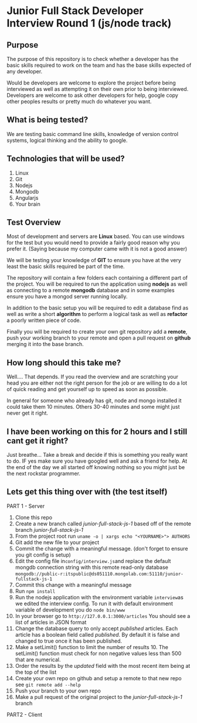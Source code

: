 Junior Full Stack Developer Interview Round 1 (js/node track)
==================================

Purpose
-------
The purpose of this repository is to check whether a developer has the basic skills required to work on the team and has the base skills expected of any developer.

Would be developers are welcome to explore the project before being interviewed as well as attempting it on their own prior to being interviewed. Developers are welcome to ask other developers for help, google copy other peoples results or pretty much do whatever you want.

What is being tested?
---------------------

We are testing basic command line skills, knowledge of version control systems, logical thinking and the ability to google.

Technologies that will be used?
-------------------------------

 1. Linux 
 2. Git
 3. Nodejs 
 4. Mongodb
 5. Angularjs
 6. Your brain

Test Overview
-------------

Most of development and servers are **Linux** based.  You can use windows for the test but you would need to provide a fairly good reason why you prefer it. (Saying because my computer came with it is not a good answer)

We will be testing your knowledge of **GIT** to ensure you have at the very least the basic skills required be part of the time.

The repository will contain a few folders each containing a different part of the project. You will be required to run the application using **nodejs** as well as connecting to a remote **mongodb** database and in some examples ensure you have a mongod server running locally.

In addition to the basic setup you will be required to edit a database find as well as write a short **algorithm** to perform a logical task as well as **refactor** a poorly written piece of code.

Finally you will be required to create your own git repository add a **remote**, push your working branch to your remote and open a pull request on **github** merging it into the base branch.

How long should this take me?
-----------------------------
Well.... That depends. If you read the overview and are scratching your head you are either not the right person for the job or are willing to do a lot of quick reading and get yourself up to speed as soon as possible.

In general for someone who already has git, node and mongo installed it could take them 10 minutes. Others 30-40 minutes and some might just never get it right.

I have been working on this for 2 hours and I still cant get it right?
----------------------------------------------------------------------

Just breathe... Take a break and decide if this is something you really want to do. IF yes make sure you have googled well and ask a friend for help. At the end of the day we all started off knowing nothing so you might just be the next rockstar programmer.

Lets get this thing over with (the test itself)
-----------------------------------------------

PART 1 - Server

 1. Clone this repo
 2. Create a new branch called *junior-full-stack-js-1* based off of the remote branch *junior-full-stack-js-1* 
 3. From the project root run  `uname -o | xargs echo "<YOURNAME>"> AUTHORS`
 4. Git add the new file to your project
 5. Commit the change with a meaningful message. (don't forget to ensure you git config is setup)
 6. Edit the config file in`config/interview.js`and replace the default mongdb connection string with this remote read-only database `mongodb://public-r:itspublic@ds051110.mongolab.com:51110/junior-fullstack-js-1` 
 7. Commit this change with a meaningful message
 8. Run `npm install`
 8. Run the nodejs application with the environment variable `interview`as we edited the interview config. To run it with default environment variable of development you do `node bin/www`
 9. In your browser go to `http://127.0.0.1:3000/articles` You should see a list of articles in JSON format
 10. Change the database query to only accept *published* articles. Each article has a boolean field called *published*. By default it is false and changed to true once it has been published.
 11. Make a setLimit() function to limit the number of results 10. The setLimit() function must check for non negative values less than 500 that are numerical.
 12. Order the results by the *updated* field with the most recent item being at the top of the list
 13. Create your own repo on github and setup a remote to that new repo see `git remote add --help`
 14. Push your branch to your own repo
 15. Make a pull request of the original project to the *junior-full-stack-js-1* branch


PART2 - Client
